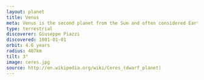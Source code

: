 ```yaml
---
layout: planet
title: Venus
meta: Venus is the second planet from the Sun and often considered Earth's sister Planet.
type: terrestrial
discoverer: Giuseppe Piazzi
discovered: 1801-01-01
orbit: 4.6 years
radius: 487km
tilt: 3°
image: ceres.jpg
source: http://en.wikipedia.org/wiki/Ceres_(dwarf_planet)
---
```

